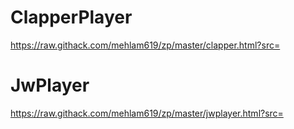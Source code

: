 # ClapperPlayer
https://raw.githack.com/mehlam619/zp/master/clapper.html?src=
# JwPlayer
https://raw.githack.com/mehlam619/zp/master/jwplayer.html?src=
